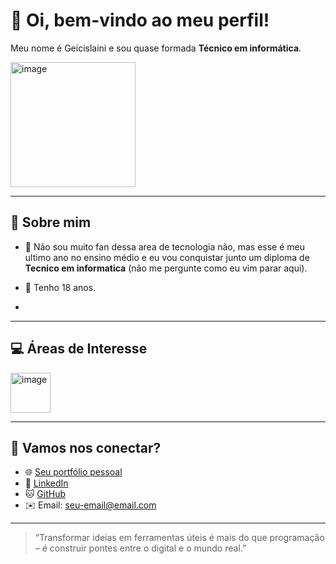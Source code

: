 # 🌻 Oi, bem-vindo ao meu perfil!
Meu nome é Geicislaini e sou quase formada **Técnico em informática**.

<img width="200" height="200" alt="image" src="https://github.com/user-attachments/assets/89eb39b5-7828-43fe-8562-668978b2c575" /> 


---

## 🐾 Sobre mim
- 👀 Não sou muito fan dessa area de tecnologia não, mas esse é meu ultimo ano no ensino médio e eu vou conquistar junto um diploma de **Tecnico em informatica** (não me pergunte como eu vim parar aqui).

- 📅 Tenho 18 anos.
- 



---

## 💻 Áreas de Interesse

<img width="64" height="64" alt="image" src="https://github.com/user-attachments/assets/8936aa1e-eb55-4a55-9b7e-6012a67d3a42" />

---
## 🤝 Vamos nos conectar?

- 🌐 [Seu portfólio pessoal](#)
- 💼 [LinkedIn](#)
- 🐱 [GitHub](#)
- ✉️ Email: [seu-email@email.com](mailto:seu-email@email.com)

---

> “Transformar ideias em ferramentas úteis é mais do que programação – é construir pontes entre o digital e o mundo real.”  

